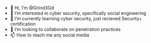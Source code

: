 - 👋 Hi, I’m @Grind3Gd
- 👀 I’m interested in cyber security, specifically social engineering
- 🌱 I’m currently learning cyber security, just recieved Security+ certification
- 💞️ I’m looking to collaborate on penetration practices
- 📫 How to reach me any social media 

<!---
Grind3Gd/Grind3Gd is a ✨ special ✨ repository because its `README.md` (this file) appears on your GitHub profile.
You can click the Preview link to take a look at your changes.
--->
